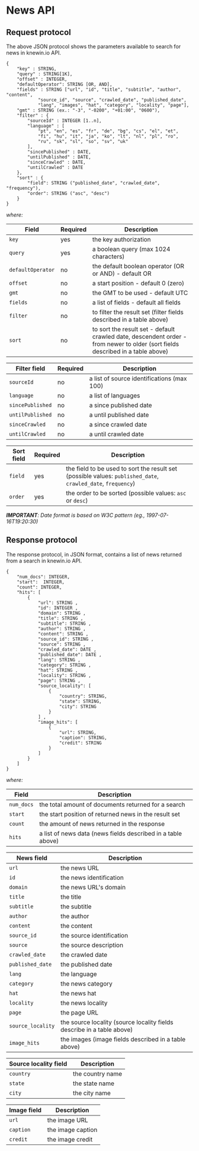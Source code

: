 # News API

## Request protocol

The above JSON protocol shows the parameters available to search for news in knewin.io API.

```
{
	"key" : STRING,
	"query" : STRING[1K],
	"offset" : INTEGER,
  	"defaultOperator": STRING [OR, AND],
	"fields" : STRING ["url", "id", "title", "subtitle", "author", "content", 
			"source_id", "source", "crawled_date", "published_date", 
			"lang", "images", "hat", "category", "locality", "page"],
	"gmt" : STRING (ex.: "-3", "-0200", "+01:00", "0600"),
	"filter" : {
		"sourceId" : INTEGER [1..n],
		"language" : [ 
			"pt", "en", "es", "fr", "de", "bg", "cs", "el", "et", 
			"fi", "hu", "it", "ja", "ko", "lt", "nl", "pl", "ro", 
			"ru", "sk", "sl", "so", "sv", "uk"
		],
		"sincePublished" : DATE,
		"untilPublished" : DATE,
		"sinceCrawled" : DATE,
		"untilCrawled" : DATE
	},
	"sort" : {
		"field": STRING ("published_date", "crawled_date", "frequency"),
		"order": STRING ("asc", "desc")
	}
}
```

*where:*

Field | Required | Description
----- | -------- | -----------
`key` | yes | the key authorization
`query` | yes | a boolean query (max 1024 characters)
`defaultOperator` | no | the default boolean operator (OR or AND) - default OR
`offset` | no | a start position - default 0 (zero)
`gmt` | no |  the GMT to be used - default UTC
`fields` | no | a list of fields - default all fields
`filter` | no | to filter the result set (filter fields described in a table above)
`sort` | no | to sort the result set - default crawled date, descendent order - from newer to older (sort fields described in a table above)

Filter field | Required | Description
------------ | -------- | -----------
`sourceId` | no | a list of source identifications (max 100)
`language` | no | a list of languages
`sincePublished` | no | a since published date
`untilPublished` | no | a until published date
`sinceCrawled` | no | a since crawled date
`untilCrawled` | no | a until crawled date


Sort field | Required | Description
---------- | -------- | -----------
`field` | yes | the field to be used to sort the result set (possible values: `published_date`, `crawled_date`, `frequency`)
`order` | yes | the order to be sorted (possible values: `asc` or `desc`)


*__IMPORTANT__: Date format is based on W3C pattern (eg., 1997-07-16T19:20:30)*


## Response protocol

The response protocol, in JSON format, contains a list of news returned from a search in knewin.io API.

```
{
	"num_docs": INTEGER,
	"start":  INTEGER,
	"count": INTEGER,
	"hits": [	
		{
			"url": STRING ,
			"id": INTEGER ,
			"domain": STRING ,
			"title": STRING ,
			"subtitle": STRING ,
			"author": STRING ,
			"content": STRING ,
			"source_id": STRING ,
			"source": STRING ,
			"crawled_date": DATE ,
			"published_date": DATE ,
			"lang": STRING ,
			"category": STRING ,
			"hat": STRING ,
			"locality": STRING ,
			"page": STRING ,
			"source_locality": [
				{
					"country": STRING,
					"state": STRING, 
					"city": STRING
				}
			] ,
			"image_hits": [
				{
					"url": STRING,
					"caption": STRING,
					"credit": STRING
				}
			]
		}
	]
}
```

*where:*

Field | Description
----- | -----------
`num_docs` | the total amount of documents returned for a search
`start` | the start position of returned news in the result set
`count`| the amount of news returned in the response
`hits` | a list of news data (news fields described in a table above)


News field | Description
---------- | -----------
`url`| the news URL
`id` | the news identification
`domain` | the news URL's domain
`title` | the title
`subtitle` | the subtitle
`author` | the author
`content` | the content
`source_id` | the source identification
`source` | the source description
`crawled_date` | the crawled date
`published_date` | the published date
`lang` | the language
`category` | the news category
`hat` | the news hat
`locality` | the news locality
`page` | the page URL
`source_locality` | the source locality (source locality fields describe in a table above)
`image_hits` | the images (image fields described in a table above)


Source locality field | Description
--------------------- | -----------
`country` | the country name
`state` | the state name
`city` | the city name


Image field | Description
--------------------- | -----------
`url` | the image URL
`caption` | the image caption
`credit` | the image credit

